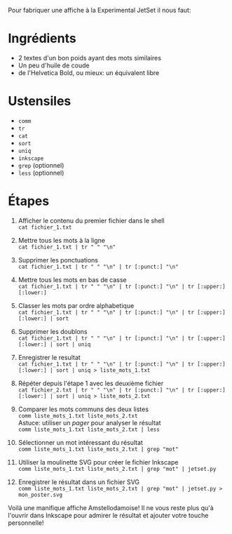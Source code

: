 Pour fabriquer une affiche à la Experimental JetSet il nous faut:

Ingrédients
===========

- 2 textes d'un bon poids ayant des mots similaires
- Un peu d'huile de coude
- de l'Helvetica Bold, ou mieux: un équivalent libre

Ustensiles
==========

- `comm`
- `tr`
- `cat`
- `sort`
- `uniq`
- `inkscape`
- `grep` (optionnel)
- `less` (optionnel)

Étapes
======

01. Afficher le contenu du premier fichier dans le shell  
    `cat fichier_1.txt`

02. Mettre tous les mots à la ligne  
    `cat fichier_1.txt | tr " " "\n"`

03. Supprimer les ponctuations  
    `cat fichier_1.txt | tr " " "\n" | tr [:punct:] "\n"`

04. Mettre tous les mots en bas de casse  
    `cat fichier_1.txt | tr " " "\n" | tr [:punct:] "\n" | tr [:upper:] [:lower:]`

05. Classer les mots par ordre alphabetique  
    `cat fichier_1.txt | tr " " "\n" | tr [:punct:] "\n" | tr [:upper:] [:lower:] | sort`

06. Supprimer les doublons  
    `cat fichier_1.txt | tr " " "\n" | tr [:punct:] "\n" | tr [:upper:] [:lower:] | sort | uniq`

07. Enregistrer le resultat  
    `cat fichier_1.txt | tr " " "\n" | tr [:punct:] "\n" | tr [:upper:] [:lower:] | sort | uniq > liste_mots_1.txt`

08. Répéter depuis l'étape 1 avec les deuxième fichier  
    `cat fichier_2.txt | tr " " "\n" | tr [:punct:] "\n" | tr [:upper:] [:lower:] | sort | uniq > liste_mots_2.txt`

09. Comparer les mots communs des deux listes  
    `comm liste_mots_1.txt liste_mots_2.txt`  
    Astuce: utiliser un *pager* pour analyser le résultat  
    `comm liste_mots_1.txt liste_mots_2.txt | less`

10. Sélectionner un mot intéressant du résultat  
    `comm liste_mots_1.txt liste_mots_2.txt | grep "mot"`

11. Utiliser la moulinette SVG pour créer le fichier Inkscape  
    `comm liste_mots_1.txt liste_mots_2.txt | grep "mot" | jetset.py`

12. Enregistrer le résultat dans un fichier SVG  
    `comm liste_mots_1.txt liste_mots_2.txt | grep "mot" | jetset.py > mon_poster.svg`

Voilà une manifique affiche Amstellodamoise! Il ne vous reste plus qu'à l'ouvrir dans Inkscape pour admirer le résultat et ajouter votre touche personnelle!

